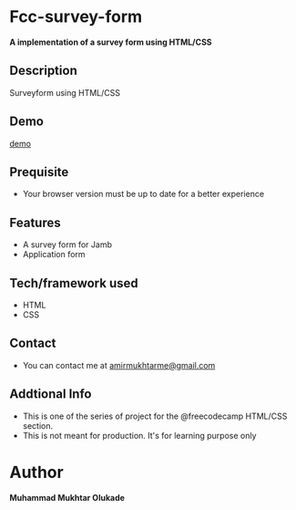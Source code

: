 # Fcc-survey-form
**A implementation of a survey form using HTML/CSS**

## Description
 Surveyform  using HTML/CSS

## Demo
 [demo](https://rawcdn.githack.com/Amir9eng/Fcc-survey-form/6df8fb11bc38a0e8605e574db4a7551cd02b6919/index.html)
 
 ## Prequisite
- Your browser version must be up to date for a better experience

## Features
-  A survey form for Jamb
-  Application form
 
 ## Tech/framework used
- HTML
- CSS

## Contact
- You can contact me at  <amirmukhtarme@gmail.com>

## Addtional Info
- This is one of the series of project for the @freecodecamp HTML/CSS section. 
- This is not meant for production. It's for learning purpose only 

# Author
**Muhammad Mukhtar Olukade**

